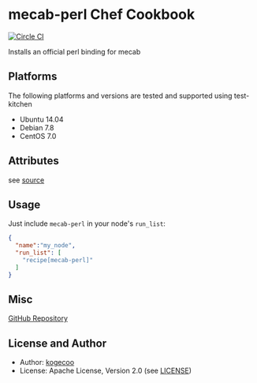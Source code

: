 mecab-perl Chef Cookbook
=======================

[![Circle CI](https://circleci.com/gh/kogecoo/chef-mecab-perl.svg?style=svg)](https://circleci.com/gh/kogecoo/chef-mecab-perl)

Installs an official perl binding for mecab

Platforms
---------
The following platforms and versions are tested and supported using test-kitchen

* Ubuntu 14.04
* Debian 7.8
* CentOS 7.0

Attributes
-----
see [source](attributes/default.rb)

Usage
-----
Just include `mecab-perl` in your node's `run_list`:

```json
{
  "name":"my_node",
  "run_list": [
    "recipe[mecab-perl]"
  ]
}
```

Misc
----
[GitHub Repository](http://github.com/kogecoo/chef-mecab-perl)

License and Author
-------------------
- Author: [kogecoo](http://github.com/kogecoo)
- License: Apache License, Version 2.0 (see [LICENSE](LICENSE))
